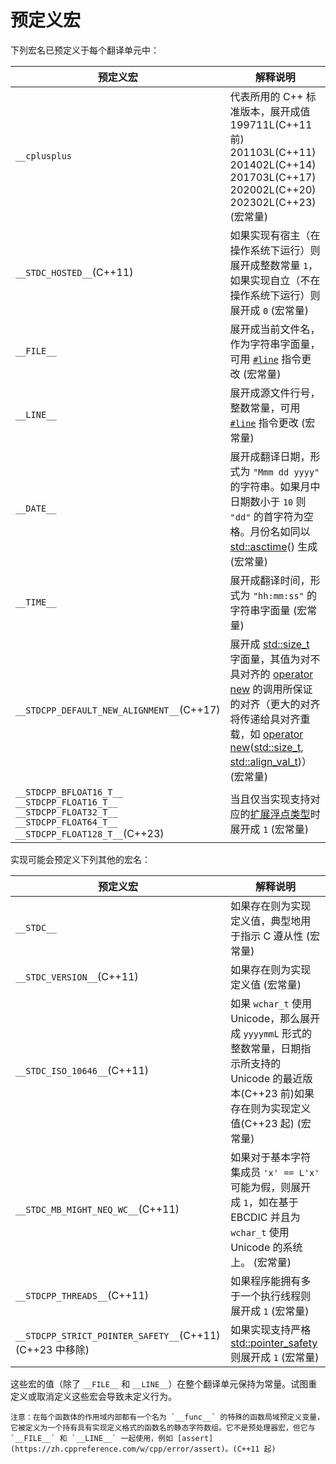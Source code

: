 # 预定义宏

下列宏名已预定义于每个翻译单元中：

| 预定义宏                        | 解释说明     |
| ------------------------------- | ------------------------------------------------------------ |
| `__cplusplus`                                                  | 代表所用的 C++ 标准版本，展开成值<br>199711L(C++11 前)<br>201103L(C++11)<br>201402L(C++14)<br>201703L(C++17)<br>202002L(C++20)<br>202302L(C++23) (宏常量) |
| `__STDC_HOSTED__`(C++11)                                       | 如果实现有宿主（在操作系统下运行）则展开成整数常量 `1`，如果实现自立（不在操作系统下运行）则展开成 `0` (宏常量) |
| `__FILE__`                                                     | 展开成当前文件名，作为字符串字面量，可用 [`#line`](https://zh.cppreference.com/w/cpp/preprocessor/line) 指令更改 (宏常量) |
| `__LINE__`                                                     | 展开成源文件行号，整数常量，可用 [`#line`](https://zh.cppreference.com/w/cpp/preprocessor/line) 指令更改 (宏常量) |
| `__DATE__`                                                     | 展开成翻译日期，形式为 `"Mmm dd yyyy"` 的字符串。如果月中日期数小于 `10` 则 `"dd"` 的首字符为空格。月份名如同以 [std::asctime](http://zh.cppreference.com/w/cpp/chrono/c/asctime)() 生成 (宏常量) |
| `__TIME__`                                                     | 展开成翻译时间，形式为 `"hh:mm:ss"` 的字符串字面量 (宏常量)  |
| `__STDCPP_DEFAULT_NEW_ALIGNMENT__`(C++17)                      | 展开成 [std::size_t](https://zh.cppreference.com/w/cpp/types/size_t) 字面量，其值为对不具对齐的 [operator new](https://zh.cppreference.com/w/cpp/memory/new/operator_new) 的调用所保证的对齐（更大的对齐将传递给具对齐重载，如 [operator new](http://zh.cppreference.com/w/cpp/memory/new/operator_new)([std::size_t](http://zh.cppreference.com/w/cpp/types/size_t), [std::align_val_t](http://zh.cppreference.com/w/cpp/memory/new/align_val_t))） (宏常量) |
| `__STDCPP_­BFLOAT16_­T__`<br> `__STDCPP_­FLOAT16_­T__`<br>`__STDCPP_FLOAT32_T__`<br>`__STDCPP_FLOAT64_T__`<br>`__STDCPP_FLOAT128_T__`(C++23) | 当且仅当实现支持对应的[扩展浮点类型](https://zh.cppreference.com/w/cpp/types/floating-point)时展开成 `1` (宏常量) |

实现可能会预定义下列其他的宏名：

| 预定义宏                        | 解释说明     |
| ------------------------------- | ------------------------------------------------------------ |
| `__STDC__`                        | 如果存在则为实现定义值，典型地用于指示 C 遵从性 (宏常量)     |
| `__STDC_VERSION__`(C++11)         | 如果存在则为实现定义值 (宏常量)                              |
| `__STDC_ISO_10646__`(C++11)       | 如果 `wchar_t` 使用 Unicode，那么展开成 `yyyymmL` 形式的整数常量，日期指示所支持的 Unicode 的最近版本(C++23 前)如果存在则为实现定义值(C++23 起) (宏常量) |
| `__STDC_MB_MIGHT_NEQ_WC__`(C++11) | 如果对于基本字符集成员 `'x' == L'x'` 可能为假，则展开成 `1`，如在基于 EBCDIC 并且为 `wchar_t` 使用 Unicode 的系统上。 (宏常量) |
| `__STDCPP_THREADS__`(C++11)       | 如果程序能拥有多于一个执行线程则展开成 `1` (宏常量)          |
| `__STDCPP_STRICT_POINTER_SAFETY__`(C++11)(C++23 中移除) | 如果实现支持严格 [std::pointer_safety](https://zh.cppreference.com/w/cpp/memory/gc/pointer_safety) 则展开成 `1` (宏常量) |

这些宏的值（除了 `__FILE__` 和 `__LINE__`）在整个翻译单元保持为常量。试图重定义或取消定义这些宏会导致未定义行为。

```{note}
注意：在每个函数体的作用域内部都有一个名为 `__func__` 的特殊的函数局域预定义变量，它被定义为一个持有具有实现定义格式的函数名的静态字符数组。它不是预处理器宏，但它与 `__FILE__` 和 `__LINE__` 一起使用，例如 [assert](https://zh.cppreference.com/w/cpp/error/assert)。(C++11 起) 
```
